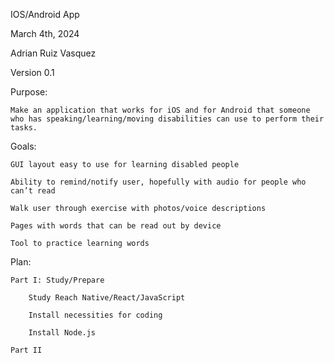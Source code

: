IOS/Android App 

March 4th, 2024 

Adrian Ruiz Vasquez 

Version 0.1 

Purpose: 

	Make an application that works for iOS and for Android that someone who has speaking/learning/moving disabilities can use to perform their tasks. 

Goals:  

    GUI layout easy to use for learning disabled people 

    Ability to remind/notify user, hopefully with audio for people who can’t read 

    Walk user through exercise with photos/voice descriptions 

    Pages with words that can be read out by device 

    Tool to practice learning words 

Plan: 

    Part I: Study/Prepare 

        Study Reach Native/React/JavaScript 

        Install necessities for coding 

        Install Node.js 

    Part II 
